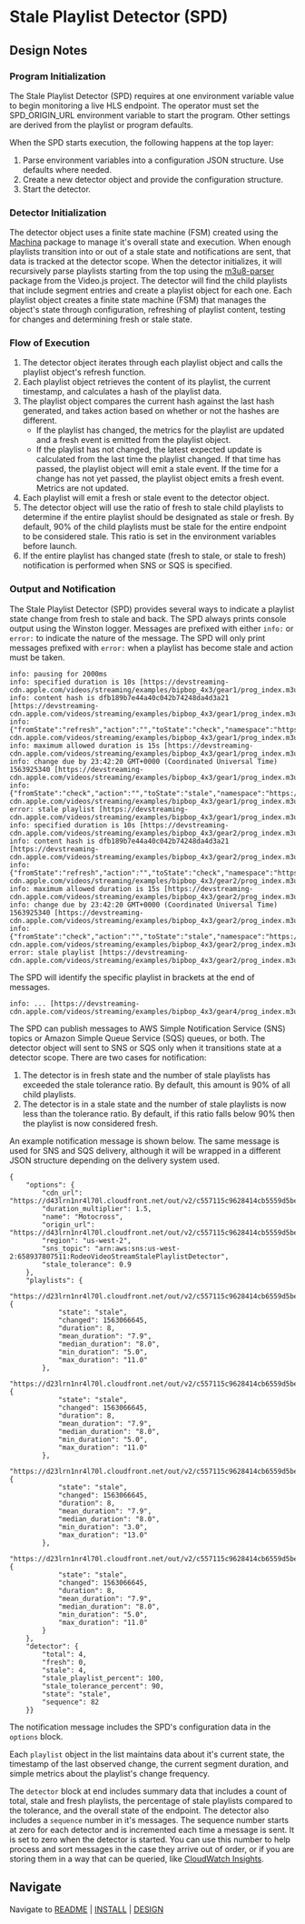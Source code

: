 # Stale Playlist Detector (SPD)


## Design Notes

### Program Initialization

The Stale Playlist Detector (SPD) requires at one environment variable value to begin monitoring a live HLS endpoint. The operator must set the SPD\_ORIGIN\_URL environment variable to start the program. Other settings are derived from the playlist or program defaults.

When the SPD starts execution, the following happens at the top layer:

1. Parse environment variables into a configuration JSON structure. Use defaults where needed.
2. Create a new detector object and provide the configuration structure.
3. Start the detector.

### Detector Initialization

The detector object uses a finite state machine (FSM) created using the [Machina](https://www.npmjs.com/package/machina) package to manage it's overall state and execution. When enough playlists transition into or out of a stale state and notifications are sent, that data is tracked at the detector scope.  When the detector initializes, it will recursively parse playlists starting from the top using the [m3u8-parser](https://www.npmjs.com/package/m3u8-parser) package from the Video.js project. The detector will find the child playlists that include segment entries and create a playlist object for each one. Each playlist object creates a finite state machine (FSM) that manages the object's state through configuration, refreshing of playlist content, testing for changes and determining fresh or stale state.

### Flow of Execution

1. The detector object iterates through each playlist object and calls the playlist object's refresh function.
2. Each playlist object retrieves the content of its playlist, the current timestamp, and calculates a hash of the playlist data. 
3. The playlist object compares the current hash against the last hash generated, and takes action based on whether or not the hashes are different.
	* If the playlist has changed, the metrics for the playlist are updated and a fresh event is emitted from the playlist object.
	* If the playlist has not changed, the latest expected update is calculated from the last time the playlist changed. If that time has passed, the playlist object will emit a stale event. If the time for a change has not yet passed, the playlist object emits a fresh event. Metrics are not updated.
6. Each playlist will emit a fresh or stale event to the detector object.
7. The detector object will use the ratio of fresh to stale child playlists to determine if the entire playlist should be designated as stale or fresh. By default, 90% of the child playlists must be stale for the entire endpoint to be considered stale. This ratio is set in the environment variables before launch.
8. If the entire playlist has changed state (fresh to stale, or stale to fresh) notification is performed when SNS or SQS is specified.

### Output and Notification

The Stale Playlist Detector (SPD) provides several ways to indicate a playlist state change from fresh to stale and back. The SPD always prints console output using the Winston logger. Messages are prefixed with either `info:` or `error:` to indicate the nature of the message. The SPD will only print messages prefixed with `error:` when a playlist has become stale and action must be taken.

```
info: pausing for 2000ms
info: specified duration is 10s [https://devstreaming-cdn.apple.com/videos/streaming/examples/bipbop_4x3/gear1/prog_index.m3u8]
info: content hash is dfb189b7e44a40c042b74248da4d3a21 [https://devstreaming-cdn.apple.com/videos/streaming/examples/bipbop_4x3/gear1/prog_index.m3u8]
info: {"fromState":"refresh","action":"","toState":"check","namespace":"https://devstreaming-cdn.apple.com/videos/streaming/examples/bipbop_4x3/gear1/prog_index.m3u8"}
info: maximum allowed duration is 15s [https://devstreaming-cdn.apple.com/videos/streaming/examples/bipbop_4x3/gear1/prog_index.m3u8]
info: change due by 23:42:20 GMT+0000 (Coordinated Universal Time) 1563925340 [https://devstreaming-cdn.apple.com/videos/streaming/examples/bipbop_4x3/gear1/prog_index.m3u8]
info: {"fromState":"check","action":"","toState":"stale","namespace":"https://devstreaming-cdn.apple.com/videos/streaming/examples/bipbop_4x3/gear1/prog_index.m3u8"}
error: stale playlist [https://devstreaming-cdn.apple.com/videos/streaming/examples/bipbop_4x3/gear1/prog_index.m3u8]
info: specified duration is 10s [https://devstreaming-cdn.apple.com/videos/streaming/examples/bipbop_4x3/gear2/prog_index.m3u8]
info: content hash is dfb189b7e44a40c042b74248da4d3a21 [https://devstreaming-cdn.apple.com/videos/streaming/examples/bipbop_4x3/gear2/prog_index.m3u8]
info: {"fromState":"refresh","action":"","toState":"check","namespace":"https://devstreaming-cdn.apple.com/videos/streaming/examples/bipbop_4x3/gear2/prog_index.m3u8"}
info: maximum allowed duration is 15s [https://devstreaming-cdn.apple.com/videos/streaming/examples/bipbop_4x3/gear2/prog_index.m3u8]
info: change due by 23:42:20 GMT+0000 (Coordinated Universal Time) 1563925340 [https://devstreaming-cdn.apple.com/videos/streaming/examples/bipbop_4x3/gear2/prog_index.m3u8]
info: {"fromState":"check","action":"","toState":"stale","namespace":"https://devstreaming-cdn.apple.com/videos/streaming/examples/bipbop_4x3/gear2/prog_index.m3u8"}
error: stale playlist [https://devstreaming-cdn.apple.com/videos/streaming/examples/bipbop_4x3/gear2/prog_index.m3u8]
```

The SPD will identify the specific playlist in brackets at the end of messages.

```
info: ... [https://devstreaming-cdn.apple.com/videos/streaming/examples/bipbop_4x3/gear4/prog_index.m3u8]
```

The SPD can publish messages to AWS Simple Notification Service (SNS) topics or Amazon Simple Queue Service (SQS) queues, or both. The detector object will sent to SNS or SQS only when it transitions state at a detector scope. There are two cases for notification:

1. The detector is in fresh state and the number of stale playlists has exceeded the stale tolerance ratio. By default, this amount is 90% of all child playlists.
2. The detector is in a stale state and the number of stale playlists is now less than the tolerance ratio. By default, if this ratio falls below 90% then the playlist is now considered fresh.

An example notification message is shown below. The same message is used for SNS and SQS delivery, although it will be wrapped in a different JSON structure depending on the delivery system used.

```
{
    "options": {
        "cdn_url": "https://d43lrn1nr4l70l.cloudfront.net/out/v2/c557115c9628414cb5559d5bed8dd356/index.m3u8",
        "duration_multiplier": 1.5,
        "name": "Motocross",
        "origin_url": "https://d43lrn1nr4l70l.cloudfront.net/out/v2/c557115c9628414cb5559d5bed8dd356/index.m3u8",
        "region": "us-west-2",
        "sns_topic": "arn:aws:sns:us-west-2:658937807511:RodeoVideoStreamStalePlaylistDetector",
        "stale_tolerance": 0.9
    },
    "playlists": {
        "https://d23lrn1nr4l70l.cloudfront.net/out/v2/c557115c9628414cb6559d5bed8dd256/index_1.m3u8": {
            "state": "stale",
            "changed": 1563066645,
            "duration": 8,
            "mean_duration": "7.9",
            "median_duration": "8.0",
            "min_duration": "5.0",
            "max_duration": "11.0"
        },
        "https://d23lrn1nr4l70l.cloudfront.net/out/v2/c557115c9628414cb6559d5bed8dd256/index_2.m3u8": {
            "state": "stale",
            "changed": 1563066645,
            "duration": 8,
            "mean_duration": "7.9",
            "median_duration": "8.0",
            "min_duration": "5.0",
            "max_duration": "11.0"
        },
        "https://d23lrn1nr4l70l.cloudfront.net/out/v2/c557115c9628414cb6559d5bed8dd256/index_3.m3u8": {
            "state": "stale",
            "changed": 1563066645,
            "duration": 8,
            "mean_duration": "7.9",
            "median_duration": "8.0",
            "min_duration": "3.0",
            "max_duration": "13.0"
        },
        "https://d23lrn1nr4l70l.cloudfront.net/out/v2/c557115c9628414cb6559d5bed8dd256/index_4.m3u8": {
            "state": "stale",
            "changed": 1563066645,
            "duration": 8,
            "mean_duration": "7.9",
            "median_duration": "8.0",
            "min_duration": "5.0",
            "max_duration": "11.0"
        }
    },
    "detector": {
        "total": 4,
        "fresh": 0,
        "stale": 4,
        "stale_playlist_percent": 100,
        "stale_tolerance_percent": 90,
        "state": "stale",
        "sequence": 82
    }}
```

The notification message includes the SPD's configuration data in the `options` block.

Each `playlist` object in the list maintains data about it's current state, the timestamp of the last observed change, the current segment duration, and simple metrics about the playlist's change frequency.

The `detector` block at end includes summary data that includes a count of total, stale and fresh playlists, the percentage of stale playlists compared to the tolerance, and the overall state of the endpoint. The detector also includes a `sequence` number in it's messages. The sequence number starts at zero for each detector and is incremented each time a message is sent. It is set to zero when the detector is started. You can use this number to help process and sort messages in the case they arrive out of order, or if you are storing them in a way that can be queried, like [CloudWatch Insights](https://docs.aws.amazon.com/AmazonCloudWatch/latest/logs/AnalyzingLogData.html).

## Navigate

Navigate to [README](README.md) | [INSTALL](INSTALL.md) | [DESIGN](DESIGN.md)

